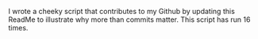 I wrote a cheeky script that contributes to my Github by updating this ReadMe to illustrate why more than commits matter. This script has run 16 times.